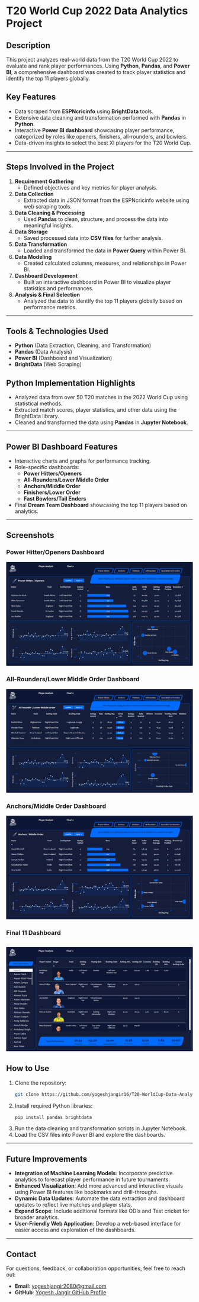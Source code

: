 # T20 World Cup 2022 Data Analytics Project  

## Description  
This project analyzes real-world data from the T20 World Cup 2022 to evaluate and rank player performances. Using **Python**, **Pandas**, and **Power BI**, a comprehensive dashboard was created to track player statistics and identify the top 11 players globally.  

## Key Features  
- Data scraped from **ESPNcricinfo** using **BrightData** tools.  
- Extensive data cleaning and transformation performed with **Pandas** in **Python**.  
- Interactive **Power BI dashboard** showcasing player performance, categorized by roles like openers, finishers, all-rounders, and bowlers.  
- Data-driven insights to select the best XI players for the T20 World Cup.  
---
## Steps Involved in the Project  
1. **Requirement Gathering**  
   - Defined objectives and key metrics for player analysis.  
2. **Data Collection**  
   - Extracted data in JSON format from the ESPNcricinfo website using web scraping tools.  
3. **Data Cleaning & Processing**  
   - Used **Pandas** to clean, structure, and process the data into meaningful insights.  
4. **Data Storage**  
   - Saved processed data into **CSV files** for further analysis.  
5. **Data Transformation**  
   - Loaded and transformed the data in **Power Query** within Power BI.  
6. **Data Modeling**  
   - Created calculated columns, measures, and relationships in Power BI.  
7. **Dashboard Development**  
   - Built an interactive dashboard in Power BI to visualize player statistics and performances.  
8. **Analysis & Final Selection**  
   - Analyzed the data to identify the top 11 players globally based on performance metrics.  
---
## Tools & Technologies Used  
- **Python** (Data Extraction, Cleaning, and Transformation)  
- **Pandas** (Data Analysis)  
- **Power BI** (Dashboard and Visualization)  
- **BrightData** (Web Scraping)  

## Python Implementation Highlights  
- Analyzed data from over 50 T20 matches in the 2022 World Cup using statistical methods.  
- Extracted match scores, player statistics, and other data using the BrightData library.  
- Cleaned and transformed the data using **Pandas** in **Jupyter Notebook**.  
---
## Power BI Dashboard Features  
- Interactive charts and graphs for performance tracking.  
- Role-specific dashboards:  
  - **Power Hitters/Openers**  
  - **All-Rounders/Lower Middle Order**  
  - **Anchors/Middle Order**  
  - **Finishers/Lower Order**  
  - **Fast Bowlers/Tail Enders**  
- Final **Dream Team Dashboard** showcasing the top 11 players based on analytics.  
---
## Screenshots  
### Power Hitter/Openers Dashboard  
![Openers Dashboard](https://github.com/yogeshjangir16/T20-World-Cup-Cricket-Data-Analytic/blob/a73cb4c33cc5c0d10b6deef8fb66f408f8983bfd/images/Power%20Hitter_%20Openers%20Dashboard.png)  

### All-Rounders/Lower Middle Order Dashboard  
![All-Rounders Dashboard](https://github.com/yogeshjangir16/T20-World-Cup-Cricket-Data-Analytic/blob/a73cb4c33cc5c0d10b6deef8fb66f408f8983bfd/images/All%20Rounder_Lower%20Middle%20Order%20Dashboard.png)  

### Anchors/Middle Order Dashboard  
![Middle Order Dashboard](https://github.com/yogeshjangir16/T20-World-Cup-Cricket-Data-Analytic/blob/a73cb4c33cc5c0d10b6deef8fb66f408f8983bfd/images/Anchors_Middle%20Order%20Dashboard.png)  

### Final 11 Dashboard  
![Final 11 Dashboard](https://github.com/yogeshjangir16/T20-World-Cup-Cricket-Data-Analytic/blob/a73cb4c33cc5c0d10b6deef8fb66f408f8983bfd/images/Final%2011%20Dashboard.png)  
---
## How to Use  
1. Clone the repository:  
   ```bash
   git clone https://github.com/yogeshjangir16/T20-WorldCup-Data-Analytics
2. Install required Python libraries:
   ```bash
   pip install pandas brightdata
3. Run the data cleaning and transformation scripts in Jupyter Notebook.
4. Load the CSV files into Power BI and explore the dashboards.
---
## Future Improvements  
- **Integration of Machine Learning Models**: Incorporate predictive analytics to forecast player performance in future tournaments.  
- **Enhanced Visualization**: Add more advanced and interactive visuals using Power BI features like bookmarks and drill-throughs.  
- **Dynamic Data Updates**: Automate the data extraction and dashboard updates to reflect live matches and player stats.  
- **Expand Scope**: Include additional formats like ODIs and Test cricket for broader analytics.  
- **User-Friendly Web Application**: Develop a web-based interface for easier access and exploration of the dashboards.

---

## Contact  
For questions, feedback, or collaboration opportunities, feel free to reach out:  

- **Email**: [yogeshjangir2080@gmail.com](mailto:yogeshjangir2080@gmail.com)  
- **GitHub**: [Yogesh Jangir GitHub Profile](https://github.com/YogeshJangir)  

